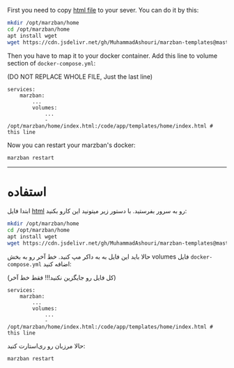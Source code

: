 First you need to copy [html file](https://github.com/MuhammadAshouri/marzban-templates/blob/master/mock-login/index.html) to your sever. You can do it by this:

```bash
mkdir /opt/marzban/home
cd /opt/marzban/home
apt install wget
wget https://cdn.jsdelivr.net/gh/MuhammadAshouri/marzban-templates@master/mock-login/index.html
```

Then you have to map it to your docker container. Add this line to volume section of `docker-compose.yml`:

(DO NOT REPLACE WHOLE FILE, Just the last line)
```docker
services:
    marzban:
        ...
        volumes:
            ...
            - /opt/marzban/home/index.html:/code/app/templates/home/index.html # this line
```

Now you can restart your marzban's docker:
```
marzban restart
```

---

# استفاده

ابتدا فایل [html](https://github.com/MuhammadAshouri/marzban-templates/blob/master/mock-login/index.html) رو به سرور بفرستید. با دستور زیر میتونید این کارو بکنید:

```bash
mkdir /opt/marzban/home
cd /opt/marzban/home
apt install wget
wget https://cdn.jsdelivr.net/gh/MuhammadAshouri/marzban-templates@master/mock-login/index.html
```

حالا باید این فایل به به داکر مپ کنید. خط آخر رو به بخش volumes فایل `docker-compose.yml` اضافه کنید:

(کل فایل رو جایگزین نکنید!!! فقط خط آخر)
```docker
services:
    marzban:
        ...
        volumes:
            ...
            - /opt/marzban/home/index.html:/code/app/templates/home/index.html # this line
```

حالا مرزبان رو ری‌استارت کنید:
```
marzban restart
```
